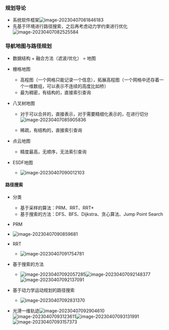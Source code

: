 ### 规划导论

- 系统软件框架![image-20230407081846183](../img/3.30/image-20230407081846183.png)
- 先基于环境进行路径搜索，之后再考虑动力学约束进行优化![image-20230407082525584](../img/3.30/image-20230407082525584.png)

### 导航地图与路径规划

- 数据结构 + 融合方法（滤波/优化） = 地图

- 栅格地图

  - 高程图（一个网格只能记录一个信息），拓展高程图（一个网格中还存着一个一维数组，可以表示不连续的高度比如桥）
  - 最为稠密，有结构的，直接索引查询

- 八叉树地图

  - 对于可以合并的，直接表示，对于需要精细化表示的，在进行切分![image-20230407085905836](../img/3.30/image-20230407085905836.png)

  - 稀疏，有结构的，直接索引查询

- 点云地图

  - 精度最高，无顺序，无法索引查询

- ESDF地图

  - ![image-20230407090012103](../img/3.30/image-20230407090012103.png)

#### 路径搜索

- 分类

  - 基于采样的算法：PRM、RRT、RRT*
  - 基于搜索的方法：DFS、BFS、Dijkstra、贪心算法、Jump Point Search
- PRM
- ![image-20230407090859681](../img/3.30/image-20230407090859681.png)

- RRT
  - ![image-20230407091754781](../img/3.30/image-20230407091754781.png)

- 基于搜索的方法
  - ![image-20230407092057285](../img/3.30/image-20230407092057285.png)![image-20230407092148377](../img/3.30/image-20230407092148377.png)![image-20230407092137091](../img/3.30/image-20230407092137091.png)

- 基于动力学运动规划的路径搜索
  - ![image-20230407092831370](../img/3.30/image-20230407092831370.png)
- 光滑一维轨迹![image-20230407092904610](../img/3.30/image-20230407092904610.png)![image-20230407093123611](../img/3.30/image-20230407093123611.png)![image-20230407093131991](../img/3.30/image-20230407093131991.png)![image-20230407093157373](../img/3.30/image-20230407093157373.png)
